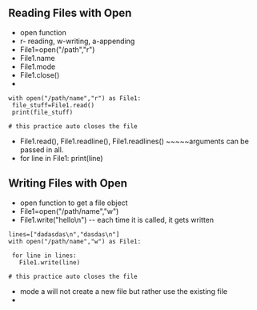 ## Reading Files with Open
- open function
- r- reading, w-writing, a-appending
- File1=open("/path","r")
- File1.name
- File1.mode
- File1.close()
-
```
with open("/path/name","r") as File1:
 file_stuff=File1.read()
 print(file_stuff)

# this practice auto closes the file
```
- File1.read(), File1.readline(), File1.readlines() ~~~~~arguments can be passed in all.
- for line in File1: print(line)

## Writing Files with Open
- open function to get a file object
- File1=open("/path/name","w")
- File1.write("hello\n") -- each time it is called, it gets written
```
lines=["dadasdas\n","dasdas\n"]
with open("/path/name","w") as File1:
 
 for line in lines:
   File1.write(line)

# this practice auto closes the file
```
- mode a will not create a new file but rather use the existing file
- 








